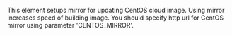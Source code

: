 This element setups mirror for updating CentOS cloud image. Using mirror increases speed of building image.
You should specify http url for CentOS mirror using parameter 'CENTOS_MIRROR'.
